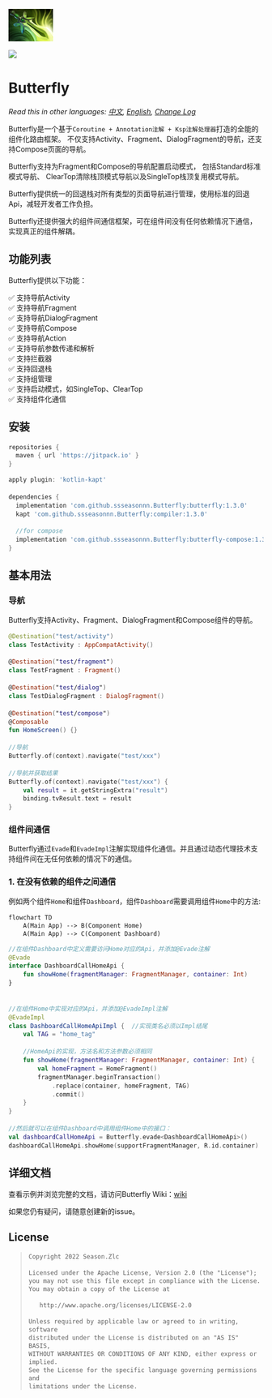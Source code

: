 ![](Butterfly.png)

[![](https://jitpack.io/v/ssseasonnn/Butterfly.svg)](https://jitpack.io/#ssseasonnn/Butterfly)

# Butterfly

*Read this in other languages: [中文](README.zh.md), [English](README.md), [Change Log](CHANGELOG.md)*

Butterfly是一个基于`Coroutine + Annotation注解 + Ksp注解处理器`打造的全能的组件化路由框架。
不仅支持Activity、Fragment、DialogFragment的导航，还支持Compose页面的导航。

Butterfly支持为Fragment和Compose的导航配置启动模式， 包括Standard标准模式导航、
ClearTop清除栈顶模式导航以及SingleTop栈顶复用模式导航。

Butterfly提供统一的回退栈对所有类型的页面导航进行管理，使用标准的回退Api，减轻开发者工作负担。

Butterfly还提供强大的组件间通信框架，可在组件间没有任何依赖情况下通信，实现真正的组件解耦。


## 功能列表

Butterfly提供以下功能：

✅ 支持导航Activity <br>
✅ 支持导航Fragment <br>
✅ 支持导航DialogFragment <br>
✅ 支持导航Compose <br>
✅ 支持导航Action <br>
✅ 支持导航参数传递和解析 <br>
✅ 支持拦截器 <br>
✅ 支持回退栈 <br>
✅ 支持组管理 <br>
✅ 支持启动模式，如SingleTop、ClearTop <br>
✅ 支持组件化通信 <br>

## 安装

```gradle
repositories {
  maven { url 'https://jitpack.io' }
}
```

```gradle
apply plugin: 'kotlin-kapt'

dependencies {
  implementation 'com.github.ssseasonnn.Butterfly:butterfly:1.3.0'
  kapt 'com.github.ssseasonnn.Butterfly:compiler:1.3.0'

  //for compose
  implementation 'com.github.ssseasonnn.Butterfly:butterfly-compose:1.3.0'
}
```

## 基本用法

### 导航

Butterfly支持Activity、Fragment、DialogFragment和Compose组件的导航。

```kotlin
@Destination("test/activity")
class TestActivity : AppCompatActivity()

@Destination("test/fragment")
class TestFragment : Fragment()

@Destination("test/dialog")
class TestDialogFragment : DialogFragment()

@Destination("test/compose")
@Composable
fun HomeScreen() {}

//导航
Butterfly.of(context).navigate("test/xxx")

//导航并获取结果
Butterfly.of(context).navigate("test/xxx") {
    val result = it.getStringExtra("result")
    binding.tvResult.text = result
}
```

### 组件间通信

Butterfly通过`Evade`和`EvadeImpl`注解实现组件化通信。并且通过动态代理技术支持组件间在无任何依赖的情况下的通信。

### 1. 在没有依赖的组件之间通信

例如两个组件`Home`和组件`Dashboard`，组件`Dashboard`需要调用组件`Home`中的方法:

```mermaid
flowchart TD
	A(Main App) --> B(Component Home)
	A(Main App) --> C(Component Dashboard)
```

```kotlin
//在组件Dashboard中定义需要访问Home对应的Api，并添加@Evade注解
@Evade
interface DashboardCallHomeApi {
    fun showHome(fragmentManager: FragmentManager, container: Int)
}


//在组件Home中实现对应的Api，并添加@EvadeImpl注解
@EvadeImpl
class DashboardCallHomeApiImpl {  //实现类名必须以Impl结尾
    val TAG = "home_tag"

    //HomeApi的实现，方法名和方法参数必须相同
    fun showHome(fragmentManager: FragmentManager, container: Int) {
        val homeFragment = HomeFragment()
        fragmentManager.beginTransaction()
            .replace(container, homeFragment, TAG)
            .commit()
    }
}

//然后就可以在组件Dashboard中调用组件Home中的接口：
val dashboardCallHomeApi = Butterfly.evade<DashboardCallHomeApi>()
dashboardCallHomeApi.showHome(supportFragmentManager, R.id.container)
```

## 详细文档

查看示例并浏览完整的文档，请访问Butterfly Wiki：[wiki](https://github.com/ssseasonnn/Butterfly/wiki)

如果您仍有疑问，请随意创建新的issue。


## License

> ```
> Copyright 2022 Season.Zlc
>
> Licensed under the Apache License, Version 2.0 (the "License");
> you may not use this file except in compliance with the License.
> You may obtain a copy of the License at
>
>    http://www.apache.org/licenses/LICENSE-2.0
>
> Unless required by applicable law or agreed to in writing, software
> distributed under the License is distributed on an "AS IS" BASIS,
> WITHOUT WARRANTIES OR CONDITIONS OF ANY KIND, either express or implied.
> See the License for the specific language governing permissions and
> limitations under the License.
> ```
